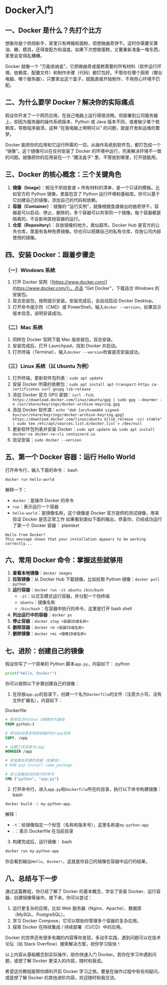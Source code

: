 # Docker入门

## 一、Docker 是什么？先打个比方

想象你是个烘焙新手，家里只有烤箱和面粉，但想做曲奇饼干。这时你需要买黄油、糖、模具，还得查配方和温度。如果下次想做蛋糕，又要重新准备一堆东西，家里会变得乱糟糟。

Docker 就像一个 “万能收纳盒”。它把做曲奇或蛋糕需要的所有材料（软件运行环境、依赖库、配置文件）和制作步骤（代码）都打包好。不管你在哪个厨房（哪台电脑、哪个服务器），只要拿出这个盒子，就能直接开始制作，不用担心环境不匹配。

## 二、为什么要学 Docker？解决你的实际痛点

假设你开发了一个网页应用，在自己电脑上运行得很流畅。但部署到公司服务器上，却因为服务器的操作系统版本、Python 或 Java 版本不同，或者缺少某个依赖库，导致程序崩溃。这种 “在我电脑上明明可以” 的问题，就是开发和运维的噩梦。

Docker 能把你的应用和它运行所需的一切，从操作系统到软件包，都打包成一个 “镜像”。这个镜像可以在任何安装了 Docker 的环境中运行，完美解决环境不一致的问题。就像把你的应用装在一个 “魔法盒子” 里，不管放到哪里，打开就能用。

## 三、Docker 的核心概念：三个关键角色

1. **镜像（Image）**：相当于烘焙食谱 + 所有材料的清单，是一个只读的模板。比如官方的 Python 镜像，里面包含了 Python 运行环境和基础库。你可以基于它创建自己的镜像，添加自己的代码和依赖。
2. **容器（Container）**：镜像的 “运行实例”，就像根据食谱做出的曲奇饼干。容器是可以启动、停止、删除的，多个容器可以共享同一个镜像。每个容器都是隔离的，不会影响其他容器的运行。
3. **仓库（Repository）**：存放镜像的地方，类似超市。Docker Hub 是官方的公共仓库，里面有各种免费镜像。你也可以搭建自己的私有仓库，存放公司内部使用的镜像。

## 四、安装 Docker：跟着步骤走

### （一）Windows 系统

1. 打开 Docker 官网（[https://www.docker.com/](https://www.docker.com/)），点击 “Get Docker”，下载适合 Windows 的安装包。
2. 双击安装包，按照提示安装。安装完成后，会自动启动 Docker Desktop。
3. 打开命令提示符（CMD）或 PowerShell，输入`docker --version`，如果显示版本信息，说明安装成功。

### （二）Mac 系统

1. 同样在 Docker 官网下载 Mac 版安装包，双击安装。
2. 安装完成后，打开 Launchpad，找到 Docker 并启动。
3. 打开终端（Terminal），输入`docker --version`检查是否安装成功。

### （三）Linux 系统（以 Ubuntu 为例）

1. 打开终端，更新软件包列表：`sudo apt update`
2. 安装 Docker 所需的依赖包：`sudo apt install apt-transport-https ca-certificates curl gnupg lsb-release`
3. 添加 Docker 官方 GPG 密钥：`curl -fsSL https://download.docker.com/linux/ubuntu/gpg | sudo gpg --dearmor -o /usr/share/keyrings/docker-archive-keyring.gpg`
4. 添加 Docker 软件源：`echo "deb [arch=amd64 signed-by=/usr/share/keyrings/docker-archive-keyring.gpg] https://download.docker.com/linux/ubuntu $(lsb_release -cs) stable" | sudo tee /etc/apt/sources.list.d/docker.list > /dev/null`
5. 更新软件包列表并安装 Docker：`sudo apt update && sudo apt install docker-ce docker-ce-cli containerd.io`
6. 验证安装：`sudo docker --version`

## 五、第一个 Docker 容器：运行 Hello World

打开命令行，输入下面的命令：
bash
```bash
docker run hello-world
```

解释一下：
- `docker`：是操作 Docker 的命令
- `run`：表示运行一个容器
- `hello-world`：是镜像名称，这个镜像是 Docker 官方提供的测试镜像，用来验证 Docker 是否正常工作
如果看到类似下面的输出，恭喜你，已经成功运行了第一个 Docker 容器：
plaintext

```plaintext
Hello from Docker!
This message shows that your installation appears to be working correctly...
```

## 六、常用 Docker 命令：掌握这些就够用

1. **查看本地镜像**：`docker images`
2. **拉取镜像**：从 Docker Hub 下载镜像，比如拉取 Python 镜像：`docker pull python`
3. **运行容器**：`docker run -it ubuntu /bin/bash`
    - `-it`：以交互模式运行容器，并分配一个伪终端
    - `ubuntu`：镜像名称
    - `/bin/bash`：在容器中执行的命令，这里是打开 bash shell
4. **列出运行中的容器**：`docker ps`
5. **停止容器**：`docker stop <容器ID或名称>`
6. **删除容器**：`docker rm <容器ID或名称>`
7. **删除镜像**：`docker rmi <镜像ID或名称>`

## 七、进阶：创建自己的镜像

假设你写了一个简单的 Python 脚本`app.py`，内容如下：
python

```python
print("Hello, Docker!")
```

你可以按照以下步骤创建自己的镜像：
1. 在存放`app.py`的目录下，创建一个名为`Dockerfile`的文件（注意大小写，没有文件扩展名），内容如下：

Dockerfile

```dockerfile
# 使用官方Python 3镜像作为基础
FROM python:3

# 将当前目录复制到容器内的/app目录
COPY. /app

# 设置工作目录为/app
WORKDIR /app

# 安装脚本所需的依赖（如果有）
# RUN pip install some_package

# 定义容器启动时执行的命令
CMD ["python", "app.py"]
```

  

2. 打开命令行，进入`app.py`和`Dockerfile`所在的目录，执行以下命令构建镜像：
bash
```bash
docker build -t my-python-app.
```
解释：
 
- `-t`：给镜像指定一个标签（名称和版本号），这里名称是`my-python-app`
- `.`：表示 Dockerfile 在当前目录

3. 构建完成后，运行镜像：
 bash
```bash
docker run my-python-app
```

  你会看到输出`Hello, Docker!`，这就是你自己的镜像在容器中运行的结果。

## 八、总结与下一步

通过这篇教程，你已经了解了 Docker 的基本概念，学会了安装 Docker、运行容器、创建镜像等操作。接下来，你可以尝试：

1. 运行更复杂的应用，比如 Web 服务器（Nginx、Apache）、数据库（MySQL、PostgreSQL）。
2. 学习 Docker Compose，它可以帮助你管理多个容器的复杂应用。
3. 探索 Docker 在持续集成 / 持续部署（CI/CD）中的应用。

Docker 的世界还有很多有趣的内容等你发现，多动手实践，遇到问题可以在技术论坛（如 Stack Overflow）搜索解决方案，祝你学习愉快！
 
以上内容从基础概念到实际操作，助你快速入门 Docker。若你在学习中遇到问题，或想了解 Docker 更深入的内容，随时和我说。

希望这份教程能帮你顺利开启 Docker 学习之旅。要是在操作过程中有任何疑问，或是想了解 Docker 的其他进阶内容，欢迎随时和我交流。
